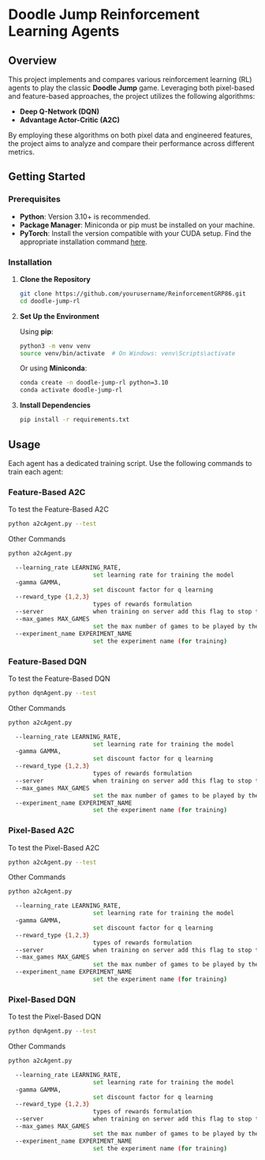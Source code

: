 # Doodle Jump Reinforcement Learning Agents

## Overview

This project implements and compares various reinforcement learning (RL) agents to play the classic **Doodle Jump** game. Leveraging both pixel-based and feature-based approaches, the project utilizes the following algorithms:

- **Deep Q-Network (DQN)**
- **Advantage Actor-Critic (A2C)**

By employing these algorithms on both pixel data and engineered features, the project aims to analyze and compare their performance across different metrics.

## Getting Started

### Prerequisites

- **Python**: Version 3.10+ is recommended.
- **Package Manager**: Miniconda or pip must be installed on your machine.
- **PyTorch**: Install the version compatible with your CUDA setup. Find the appropriate installation command [here](https://pytorch.org/get-started/previous-versions/).

### Installation

1. **Clone the Repository**

    ```bash
    git clone https://github.com/yourusername/ReinforcementGRP86.git
    cd doodle-jump-rl
    ```
2. **Set Up the Environment**

    Using **pip**:

    ```bash
    python3 -m venv venv
    source venv/bin/activate  # On Windows: venv\Scripts\activate
    ```

    Or using **Miniconda**:

    ```bash
    conda create -n doodle-jump-rl python=3.10
    conda activate doodle-jump-rl
    ```

3. **Install Dependencies**

    ```bash
    pip install -r requirements.txt
    ```

## Usage

Each agent has a dedicated training script. Use the following commands to train each agent:

### Feature-Based A2C

To test the Feature-Based A2C
```bash
python a2cAgent.py --test
```
Other Commands
```bash
python a2cAgent.py

  --learning_rate LEARNING_RATE,
                        set learning rate for training the model
  -gamma GAMMA, 
                        set discount factor for q learning
  --reward_type {1,2,3}
                        types of rewards formulation
  --server              when training on server add this flag to stop the game from rendering
  --max_games MAX_GAMES
                        set the max number of games to be played by the agent
  --experiment_name EXPERIMENT_NAME
                        set the experiment name (for training)
```

### Feature-Based DQN

To test the Feature-Based DQN
```bash
python dqnAgent.py --test
```
Other Commands
```bash
python a2cAgent.py

  --learning_rate LEARNING_RATE,
                        set learning rate for training the model
  -gamma GAMMA, 
                        set discount factor for q learning
  --reward_type {1,2,3}
                        types of rewards formulation
  --server              when training on server add this flag to stop the game from rendering
  --max_games MAX_GAMES
                        set the max number of games to be played by the agent
  --experiment_name EXPERIMENT_NAME
                        set the experiment name (for training)
```

### Pixel-Based A2C

To test the Pixel-Based A2C
```bash
python a2cAgent.py --test
```
Other Commands
```bash
python a2cAgent.py

  --learning_rate LEARNING_RATE,
                        set learning rate for training the model
  -gamma GAMMA, 
                        set discount factor for q learning
  --reward_type {1,2,3}
                        types of rewards formulation
  --server              when training on server add this flag to stop the game from rendering
  --max_games MAX_GAMES
                        set the max number of games to be played by the agent
  --experiment_name EXPERIMENT_NAME
                        set the experiment name (for training)
```

### Pixel-Based DQN

To test the Pixel-Based DQN
```bash
python dqnAgent.py --test
```
Other Commands
```bash
python a2cAgent.py

  --learning_rate LEARNING_RATE,
                        set learning rate for training the model
  -gamma GAMMA, 
                        set discount factor for q learning
  --reward_type {1,2,3}
                        types of rewards formulation
  --server              when training on server add this flag to stop the game from rendering
  --max_games MAX_GAMES
                        set the max number of games to be played by the agent
  --experiment_name EXPERIMENT_NAME
                        set the experiment name (for training)
```

